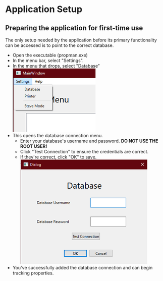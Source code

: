 # Application Setup
## Preparing the application for first-time use

The only setup needed by the application before its primary functionality can be accessed is to point to the correct database.
- Open the executable (propman.exe)
- In the menu bar, select "Settings". 
- In the menu that drops, select "Database"
<br/>![image](appmenubar.PNG)
- This opens the database connection menu. 
  - Enter your database's username and password. **DO NOT USE THE ROOT USER!**
  - Click "Test Connection" to ensure the credentials are correct. 
  - If they're correct, click "OK" to save.
<br/>![image](dbdialog.PNG)
- You've successfully added the database connection and can begin tracking properties.